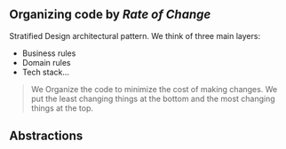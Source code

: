 ## Organizing code by _Rate of Change_
Stratified Design architectural pattern. We think of three main layers: 
+ Business rules
+ Domain rules
+ Tech stack...
> We Organize the code to minimize the cost of making changes. We put the least changing things at the bottom and the most changing things at the top.

## Abstractions